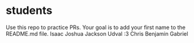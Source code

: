 # students
Use this repo to practice PRs. Your goal is to add your first name to the README.md file.
Isaac
Joshua
Jackson
Udval :3
Chris
Benjamin
Gabriel
